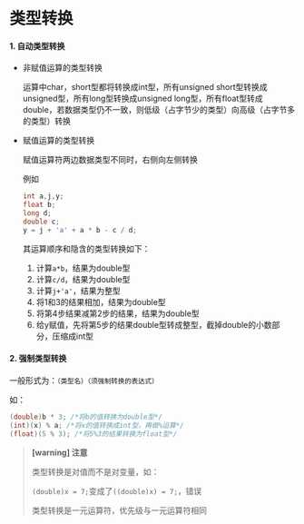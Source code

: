 # 类型转换

#### 1. 自动类型转换

* 非赋值运算的类型转换

  运算中char，short型都将转换成int型，所有unsigned short型转换成unsigned型，所有long型转换成unsigned long型，所有float型转成double，若数据类型仍不一致，则低级（占字节少的类型）向高级（占字节多的类型）转换

* 赋值运算的类型转换

  赋值运算符两边数据类型不同时，右侧向左侧转换

  例如

  ```c
  int a,j,y;
  float b;
  long d;
  double c;
  y = j + 'a' + a * b - c / d;
  ```

  其运算顺序和隐含的类型转换如下：

  1. 计算`a*b`，结果为double型
  2. 计算`c/d`，结果为double型
  3. 计算`j+'a'`，结果为整型
  4. 将1和3的结果相加，结果为double型
  5. 将第4步结果减第2步的结果，结果为double型
  6. 给y赋值，先将第5步的结果double型转成整型，截掉double的小数部分，压缩成int型

#### 2. 强制类型转换

一般形式为：`（类型名）（须强制转换的表达式）`

如：

```c
(double)b * 3; /*将b的值转换为double型*/
(int)(x) % a; /*将x的值转换成int型，再做%运算*/
(float)(5 % 3); /*将5%3的结果转换为float型*/
```

> **[warning] 注意**
>
> 类型转换是对值而不是对变量，如：
>
> `(double)x = 7;`变成了`((double)x) = 7;`，错误 
>
> 类型转换是一元运算符，优先级与一元运算符相同